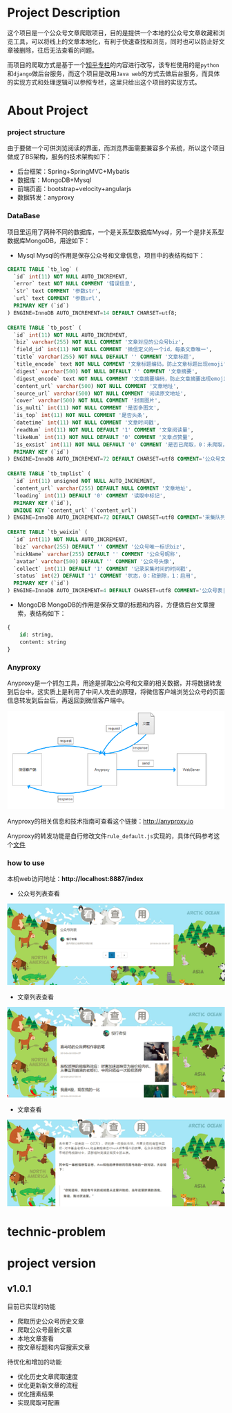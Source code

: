 # Project Description
这个项目是一个公众号文章爬取项目，目的是提供一个本地的公众号文章收藏和浏览工具，可以将线上的文章本地化，有利于快速查找和浏览，同时也可以防止好文章被删除，往后无法查看的问题。

而项目的爬取方式是基于一个[知乎专栏][R2]的内容进行改写，该专栏使用的是`python`和`django`做后台服务，而这个项目是改用`Java web`的方式去做后台服务，而具体的实现方式和处理逻辑可以参照专栏，这里只给出这个项目的实现方式。

# About Project
### project structure
由于要做一个可供浏览阅读的界面，而浏览界面需要兼容多个系统，所以这个项目做成了BS架构，服务的技术架构如下：
* 后台框架：Spring+SpringMVC+Mybatis
* 数据库：MongoDB+Mysql
* 前端页面：bootstrap+velocity+angularjs
* 数据转发：anyproxy

### DataBase
项目里运用了两种不同的数据库，一个是关系型数据库Mysql，另一个是非关系型数据库MongoDB，用途如下：
* Mysql
Mysql的作用是保存公众号和文章信息，项目中的表结构如下：
```sql
CREATE TABLE `tb_log` (
  `id` int(11) NOT NULL AUTO_INCREMENT,
  `error` text NOT NULL COMMENT '错误信息',
  `str` text COMMENT '参数str',
  `url` text COMMENT '参数url',
  PRIMARY KEY (`id`)
) ENGINE=InnoDB AUTO_INCREMENT=14 DEFAULT CHARSET=utf8;

CREATE TABLE `tb_post` (
  `id` int(11) NOT NULL AUTO_INCREMENT,
  `biz` varchar(255) NOT NULL COMMENT '文章对应的公众号biz',
  `field_id` int(11) NOT NULL COMMENT '微信定义的一个id，每条文章唯一',
  `title` varchar(255) NOT NULL DEFAULT '' COMMENT '文章标题',
  `title_encode` text NOT NULL COMMENT '文章标题编码，防止文章标题出现emoji',
  `digest` varchar(500) NOT NULL DEFAULT '' COMMENT '文章摘要',
  `digest_encode` text NOT NULL COMMENT '文章摘要编码，防止文章摘要出现emoji',
  `content_url` varchar(500) NOT NULL COMMENT '文章地址',
  `source_url` varchar(500) NOT NULL COMMENT '阅读原文地址',
  `cover` varchar(500) NOT NULL COMMENT '封面图片',
  `is_multi` int(11) NOT NULL COMMENT '是否多图文',
  `is_top` int(11) NOT NULL COMMENT '是否头条',
  `datetime` int(11) NOT NULL COMMENT '文章时间戳',
  `readNum` int(11) NOT NULL DEFAULT '1' COMMENT '文章阅读量',
  `likeNum` int(11) NOT NULL DEFAULT '0' COMMENT '文章点赞量',
  `is_exsist` int(11) NOT NULL DEFAULT '0' COMMENT '是否已爬取，0：未爬取，1：已爬取，2：文章不存在',
  PRIMARY KEY (`id`)
) ENGINE=InnoDB AUTO_INCREMENT=72 DEFAULT CHARSET=utf8 COMMENT='公众号文章表|CreateBaseDomain\r\n公众号文章表';

CREATE TABLE `tb_tmplist` (
  `id` int(11) unsigned NOT NULL AUTO_INCREMENT,
  `content_url` varchar(255) DEFAULT NULL COMMENT '文章地址',
  `loading` int(11) DEFAULT '0' COMMENT '读取中标记',
  PRIMARY KEY (`id`),
  UNIQUE KEY `content_url` (`content_url`)
) ENGINE=InnoDB AUTO_INCREMENT=72 DEFAULT CHARSET=utf8 COMMENT='采集队列表|CreateBaseDomain\r\n采集队列表';

CREATE TABLE `tb_weixin` (
  `id` int(11) NOT NULL AUTO_INCREMENT,
  `biz` varchar(255) DEFAULT '' COMMENT '公众号唯一标识biz',
  `nickName` varchar(255) DEFAULT '' COMMENT '公众号昵称',
  `avatar` varchar(500) DEFAULT '' COMMENT '公众号头像',
  `collect` int(11) DEFAULT '1' COMMENT '记录采集时间的时间戳',
  `status` int(2) DEFAULT '1' COMMENT '状态，0：软删除，1：启用',
  PRIMARY KEY (`id`)
) ENGINE=InnoDB AUTO_INCREMENT=4 DEFAULT CHARSET=utf8 COMMENT='公众号表|CreateBaseDomain\r\n公众号表';
```

* MongoDB
MongoDB的作用是保存文章的标题和内容，方便做后台文章搜索，表结构如下：
```sql
{
    id: string,
    content: string
}
```

### Anyproxy
Anyproxy是一个抓包工具，用途是抓取公众号和文章的相关数据，并将数据转发到后台中。这实质上是利用了中间人攻击的原理，将微信客户端浏览公众号的页面信息转发到后台后，再返回到微信客户端中。

![Project Structure](https://raw.githubusercontent.com/RoyWorld/WXCrawler/master/wxcrawler-web-war/src/main/resources/images/proxy.png)

Anyproxy的相关信息和技术指南可查看这个链接：http://anyproxy.io

Anyproxy的转发功能是自行修改文件`rule_default.js`实现的，具体代码参考这个[文件][R1]

### how to use
本机web访问地址：**http://localhost:8887/index**
* 公众号列表查看

![pic1](https://raw.githubusercontent.com/RoyWorld/WXCrawler/master/wxcrawler-web-war/src/main/resources/images/pic1.png)

* 文章列表查看

![pic2](https://raw.githubusercontent.com/RoyWorld/WXCrawler/master/wxcrawler-web-war/src/main/resources/images/pic2.png)

* 文章查看

![pic3](https://raw.githubusercontent.com/RoyWorld/WXCrawler/master/wxcrawler-web-war/src/main/resources/images/pic3.png)

# technic-problem


# project version
## v1.0.1
目前已实现的功能
* 爬取历史公众号历史文章
* 爬取公众号最新文章
* 本地文章查看
* 按文章标题和内容搜索文章

待优化和增加的功能
* 优化历史文章爬取速度
* 优化更新新文章的流程
* 优化搜素结果
* 实现爬取可配置

[R1]: https://raw.githubusercontent.com/RoyWorld/WXCrawler/master/wxcrawler-web-war/src/main/webapp/js/rule_default.js
[R2]: https://zhuanlan.zhihu.com/c_65943221